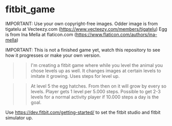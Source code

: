 # fitbit_game
IMPORTANT: Use your own copyright-free images.
Odder image is from tigatelu at Vecteezy.com (https://www.vecteezy.com/members/tigatelu)
Egg is from Ina Mella at flaticon.com (https://www.flaticon.com/authors/ina-mella)

IMPORTANT:
This is not a finished game yet, watch this repository to see how it progresses or make your own version.

>> I'm creating a fitbit game where while you level the animal you chose levels up as well.
>> It changes images at certain levels to imitate it growing. Uses steps for level up.

>> At level 5 the egg hatches.
>> From then on it will grow by every so levels.
>> Player gets 1 level per 5.000 steps.
>> Possible to get 2-3 levels for a normal activity player if 10.000 steps a day is the goal.

Use https://dev.fitbit.com/getting-started/ to set the fitbit studio and fitbit simulator up.
